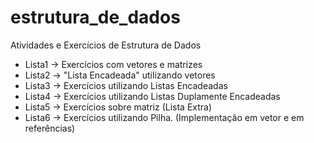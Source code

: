 # estrutura_de_dados
Atividades e Exercícios de Estrutura de Dados
* Lista1 -> Exercícios com vetores e matrizes 
* Lista2 -> "Lista Encadeada" utilizando vetores
* Lista3 -> Exercícios utilizando Listas Encadeadas
* Lista4 -> Exercícios utilizando Listas Duplamente Encadeadas
* Lista5 -> Exercícios sobre matriz (Lista Extra)
* Lista6 -> Exercícios utilizando Pilha. (Implementação em vetor e em referências)
